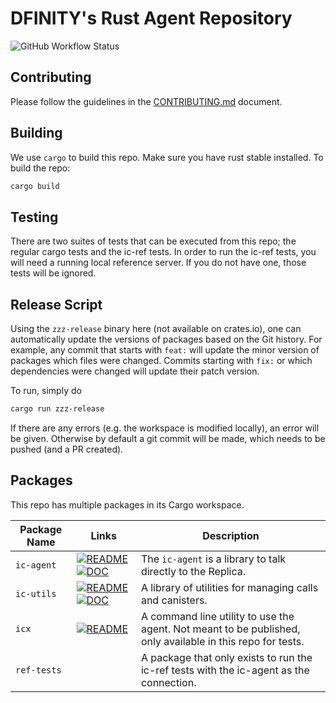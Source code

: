 # DFINITY's Rust Agent Repository
![GitHub Workflow Status](https://github.com/dfinity/agent-rs/workflows/Tests/badge.svg)
<!-- This file is only meant to be read on GitHub. It will not be published anywhere. -->


## Contributing
Please follow the guidelines in the [CONTRIBUTING.md](.github/CONTRIBUTING.md) document.

## Building
We use `cargo` to build this repo. Make sure you have rust stable installed. To build the repo:

```sh
cargo build
```

## Testing
There are two suites of tests that can be executed from this repo; the regular cargo tests and
the ic-ref tests. In order to run the ic-ref tests, you will need a running local reference
server. If you do not have one, those tests will be ignored.

## Release Script
Using the `zzz-release` binary here (not available on crates.io), one can automatically update
the versions of packages based on the Git history. For example, any commit that starts with
`feat:` will update the minor version of packages which files were changed. Commits starting
with `fix:` or which dependencies were changed will update their patch version.

To run, simply do

```sh
cargo run zzz-release
```

If there are any errors (e.g. the workspace is modified locally), an error will be given. Otherwise
by default a git commit will be made, which needs to be pushed (and a PR created).

## Packages
This repo has multiple packages in its Cargo workspace.

| Package Name | Links | Description |
|---|---|---|
| `ic-agent` | [![README](https://img.shields.io/badge/-README-green)](https://github.com/dfinity/agent-rs/tree/next/ic-agent) [![DOC](https://img.shields.io/badge/-DOC-blue)](https://docs.rs/ic_agent) | The `ic-agent` is a library to talk directly to the Replica. |  
| `ic-utils` | [![README](https://img.shields.io/badge/-README-green)](https://github.com/dfinity/agent-rs/tree/next/ic-utils) [![DOC](https://img.shields.io/badge/-DOC-blue)](https://docs.rs/ic_utils) | A library of utilities for managing calls and canisters. |  
| `icx` | [![README](https://img.shields.io/badge/-README-green)](https://github.com/dfinity/agent-rs/tree/next/icx) | A command line utility to use the agent. Not meant to be published, only available in this repo for tests. |
| `ref-tests` | | A package that only exists to run the ic-ref tests with the ic-agent as the connection. |
